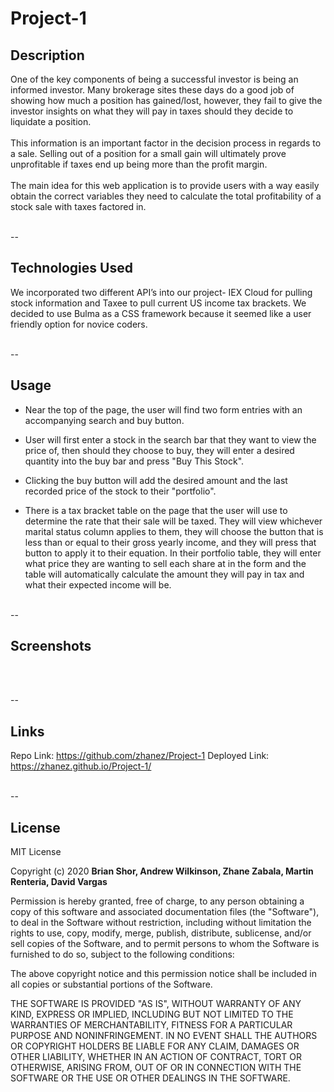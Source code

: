 # Project-1

## **Description**

One of the key components of being a successful investor is being an informed investor. Many brokerage sites these days do a good job of showing how much a position has gained/lost, however, they fail to give the investor insights on what they will pay in taxes should they decide to liquidate a position. <br><br> This information is an important factor in the decision process in regards to a sale. Selling out of a position for a small gain will ultimately prove unprofitable if taxes end up being more than the profit margin. <br><br> The main idea for this web application is to provide users with a way easily obtain the correct variables they need to calculate the total profitability of a stock sale with taxes factored in. 
<br><br>

--

## **Technologies Used**
We incorporated two different API’s into our project- IEX Cloud for pulling stock information and Taxee to pull current US income tax brackets. We decided to use Bulma as a CSS framework because it seemed like a user friendly option for novice coders.
<br><br>

--

## **Usage** 

* Near the top of the page, the user will find two form entries with an accompanying search and buy button. 

* User will first enter a stock in the search bar that they want to view the price of, then should they choose to buy, they will enter a desired quantity into the buy bar and press "Buy This Stock".

* Clicking the buy button will add the desired amount and the last recorded price of the stock to their "portfolio".

* There is a tax bracket table on the page that the user will use to determine the rate that their sale will be taxed. They will view whichever marital status column applies to them, they will choose the button that is less than or equal to their gross yearly income, and they will press that button to apply it to their equation. In their portfolio table, they will enter what price they are wanting to sell each share at in the form and the table will automatically calculate the amount they will pay in tax and what their expected income will be. 
<br><br>

--

## **Screenshots**
<br><br>

--

## **Links**
Repo Link: https://github.com/zhanez/Project-1 
Deployed Link: https://zhanez.github.io/Project-1/
<br><br>

--

## **License**

MIT License 

Copyright (c) 2020 **Brian Shor, Andrew Wilkinson, Zhane Zabala, Martin Renteria, David Vargas**

Permission is hereby granted, free of charge, to any person obtaining a copy of this software and associated documentation files (the "Software"), to deal in the Software without restriction, including without limitation the rights to use, copy, modify, merge, publish, distribute, sublicense, and/or sell copies of the Software, and to permit persons to whom the Software is furnished to do so, subject to the following conditions:

The above copyright notice and this permission notice shall be included in all copies or substantial portions of the Software.

THE SOFTWARE IS PROVIDED "AS IS", WITHOUT  WARRANTY OF ANY KIND, EXPRESS OR IMPLIED, INCLUDING BUT NOT LIMITED TO THE WARRANTIES OF MERCHANTABILITY, FITNESS FOR A PARTICULAR PURPOSE AND NONINFRINGEMENT. IN NO EVENT SHALL THE AUTHORS OR COPYRIGHT HOLDERS BE LIABLE FOR ANY CLAIM, DAMAGES OR OTHER LIABILITY, WHETHER IN AN ACTION OF CONTRACT, TORT OR OTHERWISE, ARISING FROM, OUT OF OR IN CONNECTION WITH THE SOFTWARE OR THE USE OR OTHER DEALINGS IN THE SOFTWARE.